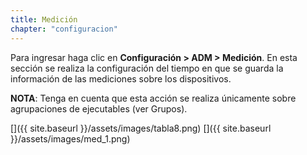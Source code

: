 ```yaml
---
title: Medición
chapter: "configuracion"
---
```


Para ingresar haga clic en **Configuración &gt; ADM &gt; Medición**. En esta sección se realiza la configuración del tiempo en que se guarda la información de las mediciones sobre los dispositivos.

**NOTA**: Tenga en cuenta que esta acción se realiza únicamente sobre agrupaciones de ejecutables (ver Grupos).

[]({{ site.baseurl }}/assets/images/tabla8.png)
[]({{ site.baseurl }}/assets/images/med_1.png)
